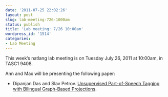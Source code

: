 ```yaml
---
date: '2011-07-25 22:02:26'
layout: post
slug: lab-meeting-726-1000am
status: publish
title: 'Lab meeting: 7/26 10:00am'
wordpress_id: '1514'
categories:
- Lab Meeting
---
```



This week’s natlang lab meeting is on Tuesday July 26, 2011 at 10:00am, in TASC1 9408.






Ann and Max will be presenting the following paper:




* Dipanjan Das and Slav Petrov. [Unsupervised Part-of-Speech Tagging with Bilingual Graph-Based Projections](http://www.aclweb.org/anthology/P/P11/P11-1061.pdf).




